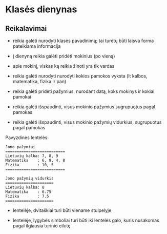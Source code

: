 # Klasės dienynas

## Reikalavimai

- reikia galėti nurodyti klasės pavadinimą; tai turėtų būti laisva forma pateikiama informacija

- į dienyną reikia galėti pridėti mokinius (po vieną)

- apie mokinį, viskas ką reikia žinoti yra tik vardas

- reikia galėti nurodyti nurodyti kokios pamokos vyksta (lt kalbos, matematika, fizika ir pan)

- reikia galėti pridėti pažymius, nurodant datą, koks mokinys ir kokiai pamokai

- reikia galėti išspaudinti, visus mokinio pažymius sugrupuotus pagal pamokas

- reikia galėti išspaudinti, visus mokinio pažymių vidurkius, sugrupuotus pagal pamokas

Pavyzdinės lentelės:

```
Jono pažymiai
==========================
Lietuvių kalba: 7, 8, 9
Matematika    : 6, 9, 4, 8
Fizika        : 10, 5
==========================
```

```
Jono pažymių vidurkis
=====================
Lietuvių kalba: 8
Matematika    : 6.75
Fizika        : 7.5
=====================
```

- lentelėje, dvitaškiai turi būti viename stulpelyje

- lentelėje, lygybės simboliai turi būti iki lentelės galo, kuris nusakomas pagal ilgiausia turinio eilutę